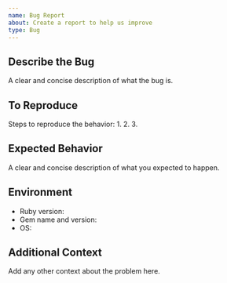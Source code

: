 ```yaml
---
name: Bug Report
about: Create a report to help us improve
type: Bug
---
```


## Describe the Bug

A clear and concise description of what the bug is.

## To Reproduce

Steps to reproduce the behavior:
1. 
2. 
3. 

## Expected Behavior

A clear and concise description of what you expected to happen.

## Environment

* Ruby version:
* Gem name and version:
* OS:

## Additional Context

Add any other context about the problem here.
